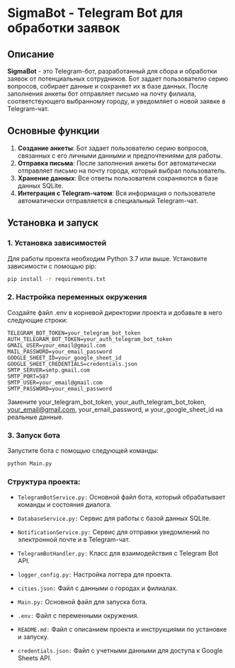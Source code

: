 # SigmaBot - Telegram Bot для обработки заявок

## Описание

**SigmaBot** - это Telegram-бот, разработанный для сбора и обработки заявок от потенциальных сотрудников. Бот задает пользователю серию вопросов, собирает данные и сохраняет их в базе данных. После заполнения анкеты бот отправляет письмо на почту филиала, соответствующего выбранному городу, и уведомляет о новой заявке в Telegram-чат.

## Основные функции

1. **Создание анкеты**: Бот задает пользователю серию вопросов, связанных с его личными данными и предпочтениями для работы.
2. **Отправка письма**: После заполнения анкеты бот автоматически отправляет письмо на почту города, который выбрал пользователь.
3. **Хранение данных**: Все ответы пользователя сохраняются в базе данных SQLite.
4. **Интеграция с Telegram-чатом**: Вся информация о пользователе автоматически отправляется в специальный Telegram-чат.

## Установка и запуск

### 1. Установка зависимостей

Для работы проекта необходим Python 3.7 или выше. Установите зависимости с помощью pip:

```bash
pip install -r requirements.txt
```
### 2. Настройка переменных окружения

Создайте файл .env в корневой директории проекта и добавьте в него следующие строки:
``` plaintext
TELEGRAM_BOT_TOKEN=your_telegram_bot_token
AUTH_TELEGRAM_BOT_TOKEN=your_auth_telegram_bot_token
GMAIL_USER=your_email@gmail.com
MAIL_PASSWORD=your_email_password
GOOGLE_SHEET_ID=your_google_sheet_id
GOOGLE_SHEET_CREDENTIALS=credentials.json
SMTP_SERVER=smtp.gmail.com
SMTP_PORT=587
SMTP_USER=your_email@gmail.com
SMTP_PASSWORD=your_email_password
```
Замените your_telegram_bot_token, your_auth_telegram_bot_token, your_email@gmail.com, your_email_password, и your_google_sheet_id на реальные данные.
### 3. Запуск бота

Запустите бота с помощью следующей команды:
``` bash
python Main.py
```

### Структура проекта:

- `TelegramBotService.py:` Основной файл бота, который обрабатывает команды и состояния диалога.

- `DatabaseService.py:` Сервис для работы с базой данных SQLite.

- `NotificationService.py:` Сервис для отправки уведомлений по электронной почте и в Telegram-чат.

- `TelegramBotHandler.py:` Класс для взаимодействия с Telegram Bot API.

- `logger_config.py:` Настройка логгера для проекта.

- `cities.json:` Файл с данными о городах и филиалах.

- `Main.py:` Основной файл для запуска бота.

- `.env:` Файл с переменными окружения.

- `README.md:` Файл с описанием проекта и инструкциями по установке и запуску.

- `credentials.json:` Файл с учетными данными для доступа к Google Sheets API.


